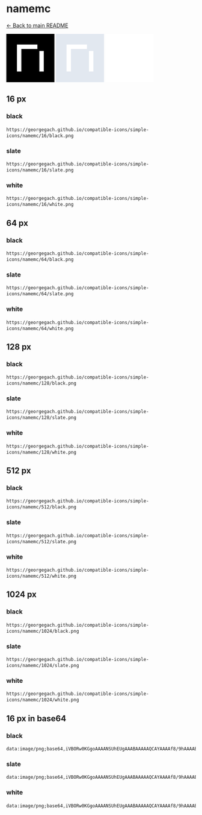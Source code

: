 # namemc

[← Back to main README](../../README.md)


<img src="./128/black.png" width="128" alt="namemc black icon" />
<img src="./128/slate.png" width="128" alt="namemc slate icon" />
<img src="./128/white.png" width="128" alt="namemc white icon" />

## 16 px

### black
```
https://georgegach.github.io/compatible-icons/simple-icons/namemc/16/black.png
```

### slate
```
https://georgegach.github.io/compatible-icons/simple-icons/namemc/16/slate.png
```

### white
```
https://georgegach.github.io/compatible-icons/simple-icons/namemc/16/white.png
```

## 64 px

### black
```
https://georgegach.github.io/compatible-icons/simple-icons/namemc/64/black.png
```

### slate
```
https://georgegach.github.io/compatible-icons/simple-icons/namemc/64/slate.png
```

### white
```
https://georgegach.github.io/compatible-icons/simple-icons/namemc/64/white.png
```

## 128 px

### black
```
https://georgegach.github.io/compatible-icons/simple-icons/namemc/128/black.png
```

### slate
```
https://georgegach.github.io/compatible-icons/simple-icons/namemc/128/slate.png
```

### white
```
https://georgegach.github.io/compatible-icons/simple-icons/namemc/128/white.png
```

## 512 px

### black
```
https://georgegach.github.io/compatible-icons/simple-icons/namemc/512/black.png
```

### slate
```
https://georgegach.github.io/compatible-icons/simple-icons/namemc/512/slate.png
```

### white
```
https://georgegach.github.io/compatible-icons/simple-icons/namemc/512/white.png
```

## 1024 px

### black
```
https://georgegach.github.io/compatible-icons/simple-icons/namemc/1024/black.png
```

### slate
```
https://georgegach.github.io/compatible-icons/simple-icons/namemc/1024/slate.png
```

### white
```
https://georgegach.github.io/compatible-icons/simple-icons/namemc/1024/white.png
```

## 16 px in base64

### black
```
data:image/png;base64,iVBORw0KGgoAAAANSUhEUgAAABAAAAAQCAYAAAAf8/9hAAAABmJLR0QA/wD/AP+gvaeTAAAAcUlEQVQ4jWNkYGD4z0ABYKJEM1UMYEHj32FgYDiKQ60XAwODKDaJ/0h4AR7LjqGp/c/AwPAf3QUw8IGBgeEzmpgAAwPDcQYGBhV0l2BzwWMstj2Gyi1AFh/4WBiGBlgzQEKZFYtaVqicNbIgI8OQz0wATXAfKh5DJV0AAAAASUVORK5CYII=
```

### slate
```
data:image/png;base64,iVBORw0KGgoAAAANSUhEUgAAABAAAAAQCAYAAAAf8/9hAAAABmJLR0QA/wD/AP+gvaeTAAAApklEQVQ4je2TPQrCQBSEv1ns1UKCoFaeQi8gnsJTihdQL2GjNkm3kj5joUUiG3/Q0oFX7DDv4+3yVqc8mi8Uvmn+CaDzcD5gb5NJaQkMngPs7WTYX6X6z8VlZ/sF4K5jHmMQZZPtnqS97Wl9kuQbBFHajOolEcdZd4a9bmRTgE/0B4Ae/sJtkUJYYGfNpAqqaoM0B6ZtAAAM6A0PWq6QCqa8VsAnugJ3eD5+XzDV+wAAAABJRU5ErkJggg==
```

### white
```
data:image/png;base64,iVBORw0KGgoAAAANSUhEUgAAABAAAAAQCAYAAAAf8/9hAAAABmJLR0QA/wD/AP+gvaeTAAAAeElEQVQ4jWP8////fwYKABMlmqliAAsa/w4DA8NRHGq9GBgYRDFE/6OCBbhs+v///7H/WAC6C2CKPzAwMHxGExZgYGA4zsDAoILsElxh8JmBgUEGDX9gZGS0YmBg2IascOBjYRgaYA1NC6xY1LJC5ayRBRmHfmYCALqnQknaTET8AAAAAElFTkSuQmCC
```

